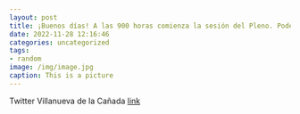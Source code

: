 ```yaml
---
layout: post
title: ¡Buenos días! A las 900 horas comienza la sesión del Pleno. Podéis seguirla en directo de forma online 📹👉 httpst.coU9a60s8D...
date: 2022-11-28 12:16:46
categories: uncategorized
tags:
- random
image: /img/image.jpg
caption: This is a picture
---
```

Twitter Villanueva de la Cañada [link](https://twitter.com/AytoVDLCanada/status/1597136131384311808)
